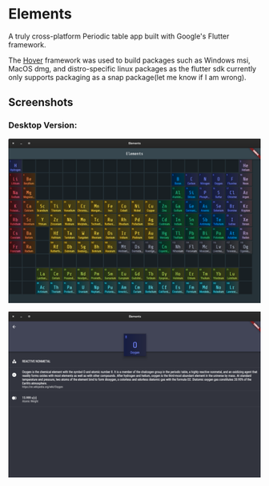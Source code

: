 # Elements

A truly cross-platform Periodic table app built with Google's Flutter framework.

The <a href = "https://github.com/go-flutter-desktop/hover">Hover</a> framework was used to build packages such as Windows msi, MacOS dmg, and distro-specific linux packages as the flutter sdk currently only supports packaging as a snap package(let me know if I am wrong).


## Screenshots

### Desktop Version:

<img src = "Screenshot from 2020-10-12 01-55-27.png"> </img>

<img src = "Screenshot from 2020-10-12 02-04-52.png"> </img>

